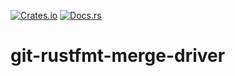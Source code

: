 [![Crates.io][ci]][cl] [![Docs.rs][di]][dl]

[ci]: https://img.shields.io/crates/v/git-rustfmt-merge-driver.svg
[cl]: https://crates.io/crates/git-rustfmt-merge-driver/

[di]: https://docs.rs/git-rustfmt-merge-driver/badge.svg
[dl]: https://docs.rs/git-rustfmt-merge-driver/

# git-rustfmt-merge-driver